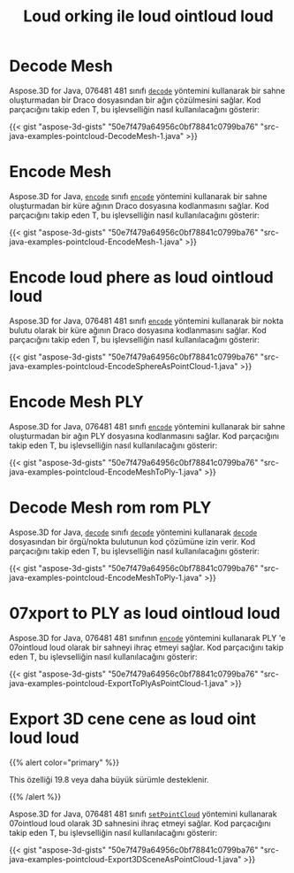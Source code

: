 ﻿---
title: Loud orking ile loud ointloud loud
type: docs
weight: 110
url: /tr/java/working-with-pointcloud/
description: Aspose.3D for Java, 07raco. ormat sınıfının kod çözme yöntemini kullanarak bir sahne oluşturmadan bir Draco dosyasından bir ağın çözülmesini sağlar.
---
# **Decode Mesh**
Aspose.3D for Java, 076481 481 sınıfı [`decode`](https://reference.aspose.com/3d/java/com.aspose.threed/DracoFormat#decode-java.lang.String-) yöntemini kullanarak bir sahne oluşturmadan bir Draco dosyasından bir ağın çözülmesini sağlar. Kod parçacığını takip eden T, bu işlevselliğin nasıl kullanılacağını gösterir:



{{< gist "aspose-3d-gists" "50e7f479a64956c0bf78841c0799ba76" "src-java-examples-pointcloud-DecodeMesh-1.java" >}}
# **Encode Mesh**
Aspose.3D for Java, [`encode`](https://reference.aspose.com/3d/java/com.aspose.threed/DracoFormat#encode-com.aspose.threed.Entity-java.lang.String-) sınıfı [`encode`](https://reference.aspose.com/3d/java/com.aspose.threed/DracoFormat#encode-com.aspose.threed.Entity-java.lang.String-) yöntemini kullanarak bir sahne oluşturmadan bir küre ağının Draco dosyasına kodlanmasını sağlar. Kod parçacığını takip eden T, bu işlevselliğin nasıl kullanılacağını gösterir:



{{< gist "aspose-3d-gists" "50e7f479a64956c0bf78841c0799ba76" "src-java-examples-pointcloud-EncodeMesh-1.java" >}}
# **Encode loud phere as loud ointloud loud**
Aspose.3D for Java, 076481 481 sınıfı [`encode`](https://reference.aspose.com/3d/java/com.aspose.threed/DracoFormat#encode-com.aspose.threed.Entity-java.lang.String-com.aspose.threed.DracoSaveOptions-) yöntemini kullanarak bir nokta bulutu olarak bir küre ağının Draco dosyasına kodlanmasını sağlar. Kod parçacığını takip eden T, bu işlevselliğin nasıl kullanılacağını gösterir:



{{< gist "aspose-3d-gists" "50e7f479a64956c0bf78841c0799ba76" "src-java-examples-pointcloud-EncodeSphereAsPointCloud-1.java" >}}
# **Encode Mesh PLY**
Aspose.3D for Java, 076481 481 sınıfı [`encode`](https://reference.aspose.com/3d/java/com.aspose.threed/PlyFormat#encode-com.aspose.threed.Entity-java.lang.String-) yöntemini kullanarak bir sahne oluşturmadan bir ağın PLY dosyasına kodlanmasını sağlar. Kod parçacığını takip eden T, bu işlevselliğin nasıl kullanılacağını gösterir:



{{< gist "aspose-3d-gists" "50e7f479a64956c0bf78841c0799ba76" "src-java-examples-pointcloud-EncodeMeshToPly-1.java" >}}
# **Decode Mesh rom rom PLY**
Aspose.3D for Java, [`decode`](https://reference.aspose.com/3d/java/com.aspose.threed/PlyFormat#decode-java.lang.String-) sınıfı [`decode`](https://reference.aspose.com/3d/java/com.aspose.threed/PlyFormat#decode-java.lang.String-) yöntemini kullanarak [`decode`](https://reference.aspose.com/3d/java/com.aspose.threed/PlyFormat#decode-java.lang.String-) dosyasından bir örgü/nokta bulutunun kod çözümüne izin verir. Kod parçacığını takip eden T, bu işlevselliğin nasıl kullanılacağını gösterir:



{{< gist "aspose-3d-gists" "50e7f479a64956c0bf78841c0799ba76" "src-java-examples-pointcloud-EncodeMeshToPly-1.java" >}}
# **07xport to PLY as loud ointloud loud**
Aspose.3D for Java, 076481 481 sınıfının [`encode`](https://reference.aspose.com/3d/java/com.aspose.threed/PlyFormat#encode-com.aspose.threed.Entity-java.lang.String-com.aspose.threed.PlySaveOptions-) yöntemini kullanarak PLY 'e 07ointloud loud olarak bir sahneyi ihraç etmeyi sağlar. Kod parçacığını takip eden T, bu işlevselliğin nasıl kullanılacağını gösterir:



{{< gist "aspose-3d-gists" "50e7f479a64956c0bf78841c0799ba76" "src-java-examples-pointcloud-ExportToPlyAsPointCloud-1.java" >}}
# **Export 3D cene cene as loud oint loud loud**
{{% alert color="primary" %}} 

This özelliği 19.8 veya daha büyük sürümle desteklenir.

{{% /alert %}} 

Aspose.3D for Java, 076481 481 sınıfı [`setPointCloud`](https://reference.aspose.com/3d/java/com.aspose.threed/ObjSaveOptions#setPointCloud-boolean-) yöntemini kullanarak 07ointloud loud olarak 3D sahnesini ihraç etmeyi sağlar. Kod parçacığını takip eden T, bu işlevselliğin nasıl kullanılacağını gösterir:

{{< gist "aspose-3d-gists" "50e7f479a64956c0bf78841c0799ba76" "src-java-examples-pointcloud-Export3DSceneAsPointCloud-1.java" >}}
